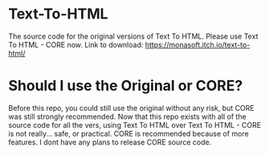 # Text-To-HTML
The source code for the original versions of Text To HTML. Please use Text To HTML - CORE now. Link to download: https://monasoft.itch.io/text-to-html/

# Should I use the Original or CORE?
Before this repo, you could still use the original without any risk, but CORE was still strongly recommended. Now that this repo exists with all of the source code for all the vers, using Text To HTML over Text To HTML - CORE is not really... safe, or practical. CORE is recommended because of more features. I dont have any plans to release CORE source code.
